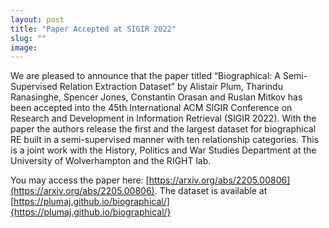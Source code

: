 ```yaml
---
layout: post
title: "Paper Accepted at SIGIR 2022"
slug: ""
image:
---
```

We are pleased to announce that the paper titled “Biographical: A Semi-Supervised Relation Extraction Dataset” by Alistair Plum, Tharindu Ranasinghe, Spencer Jones, Constantin Orasan and Ruslan Mitkov has been accepted into the 45th International ACM SIGIR Conference on Research and Development in Information Retrieval (SIGIR 2022). With the paper the authors release the first and the largest dataset for biographical RE built in a semi-supervised manner with ten relationship categories. This is a joint work with the History, Politics and War Studies Department at the University of Wolverhampton and the RIGHT lab.

You may access the paper here: [https://arxiv.org/abs/2205.00806](https://arxiv.org/abs/2205.00806).
The dataset is available at [https://plumaj.github.io/biographical/]{https://plumaj.github.io/biographical/}
